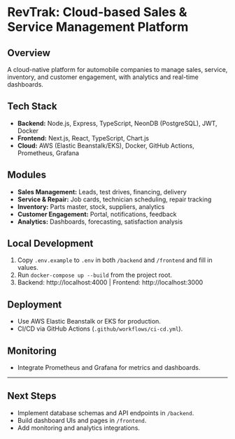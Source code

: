 # RevTrak: Cloud-based Sales & Service Management Platform

## Overview
A cloud-native platform for automobile companies to manage sales, service, inventory, and customer engagement, with analytics and real-time dashboards.

## Tech Stack
- **Backend:** Node.js, Express, TypeScript, NeonDB (PostgreSQL), JWT, Docker
- **Frontend:** Next.js, React, TypeScript, Chart.js
- **Cloud:** AWS (Elastic Beanstalk/EKS), Docker, GitHub Actions, Prometheus, Grafana

## Modules
- **Sales Management:** Leads, test drives, financing, delivery
- **Service & Repair:** Job cards, technician scheduling, repair tracking
- **Inventory:** Parts master, stock, suppliers, analytics
- **Customer Engagement:** Portal, notifications, feedback
- **Analytics:** Dashboards, forecasting, satisfaction analysis

## Local Development
1. Copy `.env.example` to `.env` in both `/backend` and `/frontend` and fill in values.
2. Run `docker-compose up --build` from the project root.
3. Backend: http://localhost:4000  |  Frontend: http://localhost:3000

## Deployment
- Use AWS Elastic Beanstalk or EKS for production.
- CI/CD via GitHub Actions (`.github/workflows/ci-cd.yml`).

## Monitoring
- Integrate Prometheus and Grafana for metrics and dashboards.

---

## Next Steps
- Implement database schemas and API endpoints in `/backend`.
- Build dashboard UIs and pages in `/frontend`.
- Add monitoring and analytics integrations.
